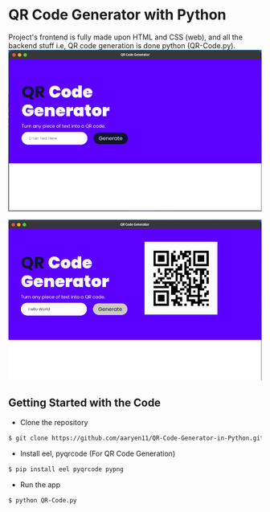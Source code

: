 # QR Code Generator with Python

Project's frontend is fully made upon HTML and CSS (web), and all the backend stuff i.e, QR code generation is done python (QR-Code.py).
![](UI_1.png)

![](UI_2.png)


## Getting Started with the Code
- Clone the repository
```sh
$ git clone https://github.com/aaryen11/QR-Code-Generator-in-Python.git
```

- Install eel, pyqrcode (For QR Code Generation)

```sh
$ pip install eel pyqrcode pypng
```

- Run the app

```sh
$ python QR-Code.py
```